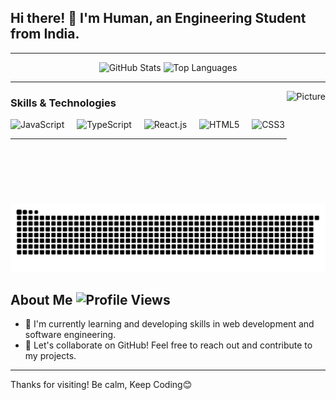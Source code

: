 

<h2 align="left">Hi there! 👋 I'm Human, an Engineering Student from India.</h2>

---

<div align="center">
  <img src="https://github-readme-stats.vercel.app/api?username=notthuman&hide_title=false&hide_rank=false&show_icons=true&include_all_commits=true&count_private=true&disable_animations=false&theme=dracula&locale=en&hide_border=false" height="150" alt="GitHub Stats" />
  
  <img src="https://github-readme-stats.vercel.app/api/top-langs/?username=notthuman&layout=compact&langs_count=5&card_width=320&theme=dracula&hide_border=false" height="150" alt="Top Languages" />
</div>

---

<img align="right" height="180" src="https://media.giphy.com/media/unxCGmTuBvwo2djRLA/giphy.gif" alt="Picture" />



### Skills & Technologies

<div align="left">
  <img src="https://cdn.jsdelivr.net/gh/devicons/devicon/icons/javascript/javascript-original.svg" height="30" alt="JavaScript" />
  <img width="12" />
  <img src="https://cdn.jsdelivr.net/gh/devicons/devicon/icons/typescript/typescript-original.svg" height="30" alt="TypeScript" />
  <img width="12" />
  <img src="https://cdn.jsdelivr.net/gh/devicons/devicon/icons/react/react-original.svg" height="30" alt="React.js" />
  <img width="12" />
  <img src="https://cdn.jsdelivr.net/gh/devicons/devicon/icons/html5/html5-original.svg" height="30" alt="HTML5" />
  <img width="12" />
  <img src="https://cdn.jsdelivr.net/gh/devicons/devicon/icons/css3/css3-original.svg" height="30" alt="CSS3" />
</div>



---

<br clear="both">

<img src="https://raw.githubusercontent.com/notthuman/notthuman/output/snake.svg" alt="Snake Animation" />


## About Me ![Profile Views](https://komarev.com/ghpvc/?username=notthuman&color=orange)

- 🌱 I'm currently learning and developing skills in web development and software engineering.
- 💬 Let's collaborate on GitHub! Feel free to reach out and contribute to my projects.




---

Thanks for visiting! Be calm, Keep Coding😊
